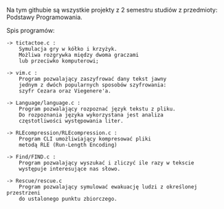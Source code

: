 Na tym githubie są wszystkie projekty z 2 semestru studiów z przedmioty: Podstawy Programowania.

Spis programów:

	-> tictactoe.c :
		Symulacja gry w kółko i krzyżyk. 
		Możliwa rozgrywka między dwoma graczami
		lub przeciwko komputerowi;
	
	-> vim.c :
		Program pozwalający zaszyfrować dany tekst jawny
		jednym z dwóch popularnych sposobów szyfrowania:
		szyfr Cezara oraz Viegenere'a.

	-> Language/language.c :
		Program pozwalający rozpoznać język tekstu z pliku.
		Do rozpoznania języka wykorzystana jest analiza 
		częstotliwości występowania liter.

	-> RLEcompression/RLEcompression.c :
		Program CLI umożliwiający kompresować pliki 
		metodą RLE (Run-Length Encoding)
	
	-> Find/FIND.c :
		Program pozwalający wyszukać i zliczyć ile razy w tekscie
		występuje interesujące nas słowo.
		
	-> Rescue/rescue.c
		Program pozwalający symulować ewakuację ludzi z określonej przestrzeni
		do ustalonego punktu zbiorczego.
